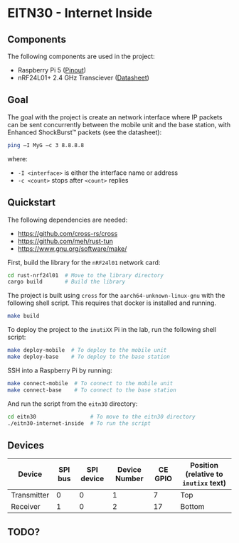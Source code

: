 # EITN30 - Internet Inside

## Components

The following components are used in the project:

- Raspberry Pi 5 ([Pinout](https://pinout.xyz/))
- nRF24L01+ 2.4 GHz Transciever ([Datasheet](https://www.sparkfun.com/datasheets/Components/SMD/nRF24L01Pluss_Preliminary_Product_Specification_v1_0.pdf))

## Goal

The goal with the project is create an network interface where IP packets can be sent concurrently between the mobile unit and the base station, with Enhanced ShockBurst™ packets (see the datasheet):

```bash
ping –I MyG –c 3 8.8.8.8
```

<!-- TODO: Change from MyG to whatever we call our interface -->

where:

- `-I <interface>` is either the interface name or address
- `-c <count>` stops after `<count>` replies

## Quickstart

The following dependencies are needed:

- <https://github.com/cross-rs/cross>
- <https://github.com/meh/rust-tun>
- <https://www.gnu.org/software/make/>

First, build the library for the `nRF24l01` network card:

```bash
cd rust-nrf24l01  # Move to the library directory
cargo build       # Build the library
```

The project is built using `cross` for the `aarch64-unknown-linux-gnu` with the following shell script. This requires that docker is installed and running.

```bash
make build
```

<!-- TODO: Update the deploy description when a more general deploy script is created -->

To deploy the project to the `inutiXX` Pi in the lab, run the following shell script:

```bash
make deploy-mobile  # To deploy to the mobile unit
make deploy-base    # To deploy to the base station
```

SSH into a Raspberry Pi by running:

```bash
make connect-mobile  # To connect to the mobile unit
make connect-base    # To connect to the base station
```

And run the script from the `eitn30` directory:

```bash
cd eitn30                 # To move to the eitn30 directory
./eitn30-internet-inside  # To run the script
```

## Devices

<center>

| Device       | SPI bus | SPI device | Device Number | CE GPIO | Position (relative to `inutixx` text) |
|--------------|---------|------------|---------------|---------|---------------------------------------|
| Transmitter  | 0       | 0          | 1             | 7       | Top                                   |
| Receiver     | 1       | 0          | 2             | 17      | Bottom                                |

</center>

## TODO?
